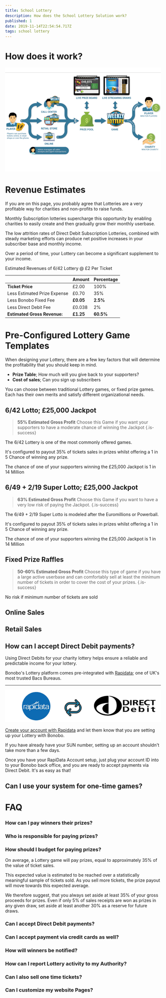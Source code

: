 ```yaml
---
title: School Lottery
description: How does the School Lottery Solution work?
published: 1
date: 2019-11-14T22:54:54.717Z
tags: school lottery
---
```


# How does it work?

![platform-overview.png](/platform-overview.png)


# Revenue Estimates

If you are on this page, you probably agree that Lotteries are a very profitable way for charities and non-profits to raise funds. 

Monthly Subscription lotteries supercharge this opportunity by enabling charities to easily create and then gradually grow their monthly userbase. 

The low attrition rates of Direct Debit Subscription Lotteries, combined with steady marketing efforts can produce net positive increases in your subscriber base and monthly income.

Over a period of time, your Lottery can become a significant supplement to your income.


Estimated Revenues of 6/42 Lottery @ £2 Per Ticket

|                            | Amount | Percentage|
|----------------------------|--------|---------------------|
| **Ticket Price**               | £2.00  | 100%                |
| <i class="fas fa-minus"></i> Less Estimated Prize Expense          | £0.70  | 35%                 |
| <i class="fas fa-minus"></i> Less Bonobo Fixed Fee             | **£0.05**  | **2.5%**        |
| <i class="fas fa-minus"></i> Less Direct Debit Fee| £0.038 | 2%                  |
|  **Estimated Gross Revenue:**              | **£1.25**  | **60.5%**                |










# Pre-Configured Lottery Game Templates

When designing your Lottery, there are a few key factors that will determine the profitability that you should keep in mind.

- **Prize Table**; How much will you give back to your supporters? 
- **Cost of sales**; Can you sign up subscribers 

You can choose between traditional Lottery games, or fixed prize games. 
Each has their own merits and satisfy different organizational needs.


## 6/42 Lotto;  £25,000 Jackpot
>**55% Estimated Gross Profit** 
Choose this Game if you want your supporters to have a moderate chance of winning the Jackpot
{.is-success}

The 6/42 Lottery is one of the most commonly offered games.

It's configured to payout 35% of tickets sales in prizes whilst offering a 1 in 5 Chance of winning any prize. 

The chance of one of your supporters winning the £25,000 Jackpot is 1 in 14 Million  






## 6/49 + 2/19 Super Lotto;  £25,000 Jackpot
>**63% Estimated Gross Profit** 
Choose this Game if you want to have a very low risk of paying the Jackpot. 
{.is-success}

The 6/49 + 2/19 Super Lotto is modeled after the Euromillions or Powerball.

It's configured to payout 35% of tickets sales in prizes whilst offering a 1 in 5 Chance of winning any prize. 

The chance of one of your supporters winning the £25,000 Jackpot is 1 in 14 Million  




## Fixed Prize Raffles
>**50-60% Estimated Gross Profit** 
Choose this type of game if you have a large active userbase and can comfortably sell at least the minimum number of tickets in order to cover the cost of your prizes. 
{.is-success}

No risk if minimum number of tickets are sold








## Online Sales



## Retail Sales


## How can I accept Direct Debit payments?

Using Direct Debits for your charity lottery helps ensure a reliable and predictable income for your lottery. 

Bonobo's Lottery platform comes pre-integrated with <a href="https://rapidataservices.com/service/lottery-payment-provider/" target="_blank">Rapidata</a>; one of UK's most trusted Bacs Bureaus.


---

![rapidata-direct-debit.png](/rapidata-direct-debit.png)
 

<a href="https://rapidataservices.com/service/lottery-payment-provider/" target="_blank">Create your account with Rapidata</a>  and let them know that you are setting up your Lottery with Bonobo.

If you have already have your SUN number, setting up an account shouldn't take more than a few days.

Once you have your RapiData Account setup, just plug your account ID into to your Bonobo back office, and you are ready to accept payments via Direct Debit. It's as easy as that!








## Can I use your system for one-time games?





# FAQ
### How can I pay winners their prizes?
### Who is responsible for paying prizes?
### How should I budget for paying prizes?

On average, a Lottery game will pay prizes, equal to approximately 35% of the value of ticket sales.

This expected value is estimated to be reached over a statistically meaningful sample of tickets sold. As you sell more tickets, the prize payout will move towards this expected average.

We therefore suggest, that you always set aside at least 35% of your gross proceeds for prizes. 
Even if only 5% of sales receipts are won as prizes in any given draw, set aside at least another 30% as a reserve for future draws.

### Can I accept Direct Debit payments?
### Can I accept payment via credit cards as well?
### How will winners be notified?

### How can I report Lottery activity to my Authority?
### Can I also sell one time tickets?
### Can I customize my website Pages?

